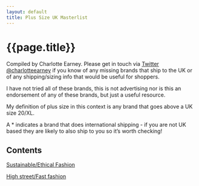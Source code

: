 ```yaml
---
layout: default
title: Plus Size UK Masterlist
---
```


# {{page.title}}

Compiled by Charlotte Earney. Please get in touch via [Twitter @charlotteearney](https://twitter.com/charlotteearney) if you know of any missing brands that ship to the UK or of any shipping/sizing info that would be useful for shoppers. 

I have not tried all of these brands, this is not advertising nor is this an endorsement of any of these brands, but just a useful resource. 

My definition of plus size in this context is any brand that goes above a UK size 20/XL.

A * indicates a brand that does international shipping - if you are not UK based they are likely to also ship to you so it’s worth checking!

## Contents

[Sustainable/Ethical Fashion](/ethical-sustainable)

[High street/Fast fashion](highstreet-fastfashion)